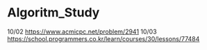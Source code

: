 # Algoritm_Study
10/02
https://www.acmicpc.net/problem/2941
10/03
https://school.programmers.co.kr/learn/courses/30/lessons/77484
